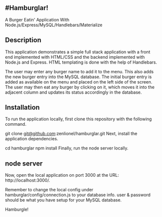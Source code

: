#Hamburglar!
----
A Burger Eatin' Application With Node.js/Express/MySQL/Handlebars/Materialize

Description
-----
This application demonstrates a simple full stack application with a front end implemented with HTML/CSS and the backend implemented with Node.js and Express. HTML templating is done with the help of Handlebars.

The user may enter any burger name to add it to the menu. This also adds the new burger entry into the MySQL database. The initial burger entry is added as available on the menu and placed on the left side of the screen. The user may then eat any burger by clicking on it, which moves it into the adjacent column and updates its status accordingly in the database.


Installation
-----
To run the application locally, first clone this repository with the following command.

git clone git@github.com:zenlionel/hamburglar.git
Next, install the application dependencies.

cd hamburglar
npm install
Finally, run the node server locally.

node server
----
Now, open the local application on port 3000 at the URL: http://localhost:3000/.

Remember to change the local config under hamburglar/config/connection.js to your database info. 
user & password should be what you have setup for your MySQL database.

Hamburgle!
